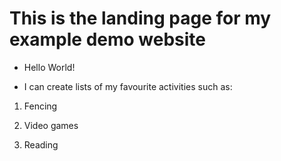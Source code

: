 # This is the landing page for my example demo website
- Hello World!

- I can create lists of my favourite activities such as: 

1. Fencing

2. Video games

3. Reading 